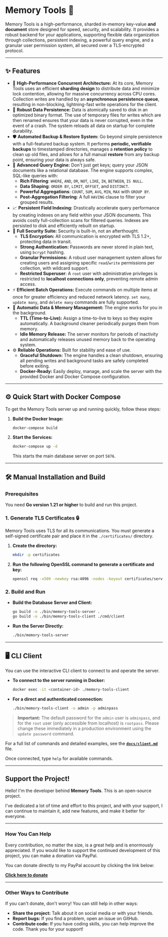 # Memory Tools 🚀

Memory Tools is a high-performance, sharded in-memory key-value **and document** store designed for speed, security, and scalability. It provides a robust backend for your applications, supporting flexible data organization through collections, persistent indexing, a powerful query engine, and a granular user permission system, all secured over a TLS-encrypted protocol.

---

## ✨ Features

- 🚀 **High-Performance Concurrent Architecture:** At its core, Memory Tools uses an efficient **sharding design** to distribute data and minimize lock contention, allowing for massive concurrency across CPU cores. Collection writes are handled by an **asynchronous persistence queue**, resulting in non-blocking, lightning-fast write operations for the client.
- 💾 **Robust Data Persistence:** Data is atomically saved to disk in an optimized binary format. The use of temporary files for writes which are then renamed ensures that your data is never corrupted, even in the event of a crash. The system reloads all data on startup for complete durability.
- 🛡️ **Automated Backup & Restore System:** Go beyond simple persistence with a full-featured backup system. It performs **periodic, verifiable backups** to timestamped directories, manages a **retention policy** to clean up old files, and allows for a full manual **restore** from any backup point, ensuring your data is always safe.
- 🧠 **Advanced Query Engine:** Don't just get keys; query your JSON documents like a relational database. The engine supports complex, SQL-like queries with:
  - **Rich Filtering**: `WHERE`, `AND`, `OR`, `NOT`, `LIKE`, `IN`, `BETWEEN`, `IS NULL`.
  - **Data Shaping**: `ORDER BY`, `LIMIT`, `OFFSET`, and `DISTINCT`.
  - **Powerful Aggregations**: `COUNT`, `SUM`, `AVG`, `MIN`, `MAX` with `GROUP BY`.
  - **Post-Aggregation Filtering**: A full `HAVING` clause to filter your grouped results.
- 📈 **Persistent Field Indexing:** Drastically accelerate query performance by creating indexes on any field within your JSON documents. This avoids costly full-collection scans for filtered queries. Indexes are persisted to disk and efficiently rebuilt on startup.
- 🔐 **Full Security Suite:** Security is built-in, not an afterthought.
  - **TLS Encryption:** All communication is encrypted with TLS 1.2+, protecting data in transit.
  - **Strong Authentication:** Passwords are never stored in plain text, using `bcrypt` hashing.
  - **Granular Permissions:** A robust user management system allows for creating users and assigning specific `read`/`write` permissions per collection, with wildcard support.
  - **Restricted Superuser**: A `root` user with administrative privileges is restricted to **localhost connections only**, preventing remote admin access.
- ⚡ **Efficient Batch Operations:** Execute commands on multiple items at once for greater efficiency and reduced network latency. `set many`, `update many`, and `delete many` commands are fully supported.
- 🧹 **Automatic Data & Memory Management:** The engine works for you in the background.
  - **TTL (Time-to-Live):** Assign a time-to-live to keys so they expire automatically. A background cleaner periodically purges them from memory.
  - **Idle Memory Release:** The server monitors for periods of inactivity and automatically releases unused memory back to the operating system.
- ⚙️ **Reliable Operations:** Built for stability and ease of use.
  - **Graceful Shutdown:** The engine handles a clean shutdown, ensuring all pending writes and background tasks are safely completed before exiting.
  - **Docker-Ready:** Easily deploy, manage, and scale the server with the provided Docker and Docker Compose configuration.

---

## ⚙️ Quick Start with Docker Compose

To get the Memory Tools server up and running quickly, follow these steps:

1. **Build the Docker Image:**

   ```bash
   docker-compose build
   ```

2. **Start the Services:**

   ```bash
   docker-compose up -d
   ```

   This starts the main database server on port `5876`.

---

## 🛠️ Manual Installation and Build

### Prerequisites

You need **Go version 1.21 or higher** to build and run this project.

### 1. Generate TLS Certificates 🔒

Memory Tools uses TLS for all its communications. You must generate a self-signed certificate pair and place it in the `./certificates/` directory.

1. **Create the directory:**

   ```bash
   mkdir -p certificates
   ```

2. **Run the following OpenSSL command to generate a certificate and key:**
   ```bash
   openssl req -x509 -newkey rsa:4096 -nodes -keyout certificates/server.key -out certificates/server.crt -days 3650 -subj "/CN=localhost" -addext "subjectAltName = DNS:localhost,IP:127.0.0.1"
   ```

### 2. Build and Run

- **Build the Database Server and Client:**
  ```bash
  go build -o ./bin/memory-tools-server .
  go build -o ./bin/memory-tools-client ./cmd/client
  ```
- **Run the Server Directly:**
  ```bash
  ./bin/memory-tools-server
  ```

---

## 🖥️ CLI Client

You can use the interactive CLI client to connect to and operate the server.

- **To connect to the server running in Docker:**
  ```bash
  docker exec -it <container-id> ./memory-tools-client
  ```
- **For a direct and authenticated connection:**
  ```bash
  ./bin/memory-tools-client -u admin -p adminpass
  ```

> **Important:** The default password for the `admin` user is `adminpass`, and for the `root` user (only accessible from localhost) is `rootpass`. Please change these immediately in a production environment using the `update password` command.

For a full list of commands and detailed examples, see the **[`docs/client.md`](https://github.com/adoboscan21/Memory-Tools/blob/dev/docs/client.md)** file.

Once connected, type `help` for available commands.

---

## Support the Project!

Hello! I'm the developer behind **Memory Tools**. This is an open-source project.

I've dedicated a lot of time and effort to this project, and with your support, I can continue to maintain it, add new features, and make it better for everyone.

---

### How You Can Help

Every contribution, no matter the size, is a great help and is enormously appreciated. If you would like to support the continued development of this project, you can make a donation via PayPal.

You can donate directly to my PayPal account by clicking the link below:

**[Click here to donate](https://paypal.me/AdonayB?locale.x=es_XC&country.x=VE)**

---

### Other Ways to Contribute

If you can't donate, don't worry! You can still help in other ways:

- **Share the project:** Talk about it on social media or with your friends.
- **Report bugs:** If you find a problem, open an issue on GitHub.
- **Contribute code:** If you have coding skills, you can help improve the code.
  Thank you for your support!
